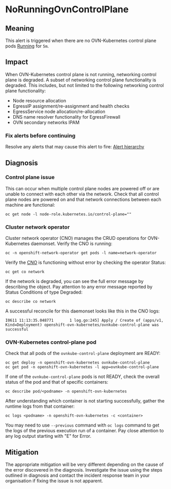 # NoRunningOvnControlPlane

## Meaning

This alert is triggered when there are no OVN-Kubernetes control plane pods
[Running][PodRunning] for `5m`.

## Impact

When OVN-Kubernetes control plane is not running, networking control plane is
degraded. A subset of networking control plane functionality is degraded. This
includes, but not limited to the following networking control plane
functionality:
* Node resource allocation
* EgressIP assignment/re-assignment and health checks
* EgressService node allocation/re-allocation
* DNS name resolver functionality for EgressFirewall
* OVN secondary networks IPAM

### Fix alerts before continuing

Resolve any alerts that may cause this alert to fire: [Alert
hierarchy](./hierarchy/alerts-hierarchy.svg)

## Diagnosis

### Control plane issue

This can occur when multiple control plane nodes are powered off or are unable
to connect with each other via the network. Check that all control plane nodes
are powered on and that network connections between each machine are functional:
```shell
oc get node -l node-role.kubernetes.io/control-plane=""
```

### Cluster network operator

Cluster network operator (CNO) manages the CRUD operations for OVN-Kubernetes
daemonset. Verify the CNO is running:
```shell
oc -n openshift-network-operator get pods -l name=network-operator
```

Verify the [CNO](https://github.com/openshift/cluster-network-operator/) is
functioning without error by checking the operator Status:
```shell
oc get co network
```

If the network is degraded, you can see the full error message by describing the
object. Pay attention to any error message reported by Status Conditions of type
Degraded:
```shell
oc describe co network
```

A successful reconcile for this daemonset looks like this in the CNO logs:
```shell
I0611 11:13:35.048771       1 log.go:245] Apply / Create of (apps/v1, Kind=Deployment) openshift-ovn-kubernetes/ovnkube-control-plane was successful
```

### OVN-Kubernetes control-plane pod

Check that all pods of the `ovnkube-control-plane` deployment are READY:
```shell
oc get deploy -n openshift-ovn-kubernetes ovnkube-control-plane
oc get pod -n openshift-ovn-kubernetes -l app=ovnkube-control-plane
```

If one of the `ovnkube-control-plane` pods is not READY, check the overall
status of the pod and that of specific containers:
```shell
oc describe pod/<podname> -n openshift-ovn-kubernetes
```

After understanding which container is not starting successfully, gather the
runtime logs from that container:
```shell
oc logs <podname> -n openshift-ovn-kubernetes -c <container>
```
You may need to use `--previous` command with `oc logs` command to get the logs
of the previous execution run of a container. Pay close attention to any log
output starting with "E" for Error.

## Mitigation

The appropriate mitigation will be very different depending on the cause of the
error discovered in the diagnosis. Investigate the issue using the steps
outlined in diagnosis and contact the incident response team in your
organisation if fixing the issue is not apparent.

[PodRunning]:
    https://kubernetes.io/docs/concepts/workloads/pods/pod-lifecycle/#pod-phase
